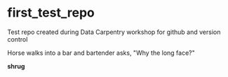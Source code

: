 # first_test_repo
Test repo created during Data Carpentry workshop for github and version control

Horse walks into a bar and bartender asks, "Why the long face?"

**shrug**
